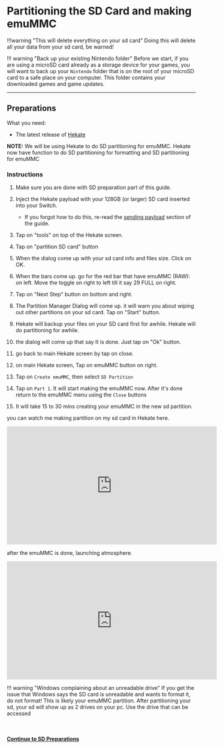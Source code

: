 # Partitioning the SD Card and making emuMMC

!!!warning "This will delete everything on your sd card"
	Doing this will delete all your data from your sd card, be warned!

!!! warning "Back up your existing Nintendo folder"
	Before we start, if you are using a microSD card already as a storage device for your games, you will want to back up your `Nintendo` folder that is on the root of your microSD card to a safe place on your computer. This folder contains your downloaded games and game updates.

-----

## Preparations

What you need:

- The latest release of <a href="https://github.com/CTCaer/hekate/releases" target="_blank">Hekate</a>

<b>NOTE:</b> We will be using Hekate to do SD partitioning for emuMMC.  Hekate now have function to do SD partitioning for formatting and SD partitioning for emuMMC

### Instructions

1. Make sure you are done with SD preparation part of this guide.   

2. Inject the Hekate payload with your 128GB (or larger) SD card inserted into your Switch.
	- If you forgot how to do this, re-read the [sending payload](sending_payload.md) section of the guide.

3. Tap on "tools" on top of the Hekate screen.  

4. Tap on "partition SD card" button   

5. When the dialog come up with your sd card info and files size. Click on OK.    

6. When the bars come up.  go for the red bar that have emuMMC (RAW): on left.  Move the toggle on right to left till it say 29 FULL on right.   

7. Tap on "Next Step" button on bottom and right.    

8. The Partition Manager Dialog will come up. it will warn you about wiping out other partitions on your sd card.  Tap on "Start" button.   

9. Hekate will backup your files on your SD card first for awhile.  Hekate will do partitioning for awhile.   

10. the dialog will come up that say It is done. Just tap on "Ok" button.  

11. go back to main Hekate screen by tap on close.  

12. on main Hekate screen, Tap on emuMMC button on right.  

13. Tap on `Create emuMMC`, then select `SD Partition`

14. Tap on `Part 1`. It will start making the emuMMC now. After it's done return to the emuMMC menu using the `Close` buttons
	
15. It will take 15 to 30 mins creating your emuMMC in the new sd partition.    


you can watch me making partition on my sd card in Hekate here.   
<iframe width="560" height="315" src="https://www.youtube.com/embed/fhQiabtZq3I" frameborder="0" allow="accelerometer; autoplay; encrypted-media; gyroscope; picture-in-picture" allowfullscreen></iframe>


after the emuMMC is done, launching atmosphere.   
<iframe width="560" height="315" src="https://www.youtube.com/watch?v=rC4B930zIxU" frameborder="0" allow="accelerometer; autoplay; encrypted-media; gyroscope; picture-in-picture" allowfullscreen></iframe>



!!! warning "Windows complaining about an unreadable drive"
    If you get the issue that Windows says the SD card is unreadable and wants to format it, do not format! This is likely your emuMMC partition. After partitioning your sd, your sd will show up as 2 drives on your pc. Use the drive that can be accessed
    
&nbsp;

#### [Continue to SD Preparations <i class="fa fa-arrow-circle-right fa-lg"></i>](sd_preparation.md)
